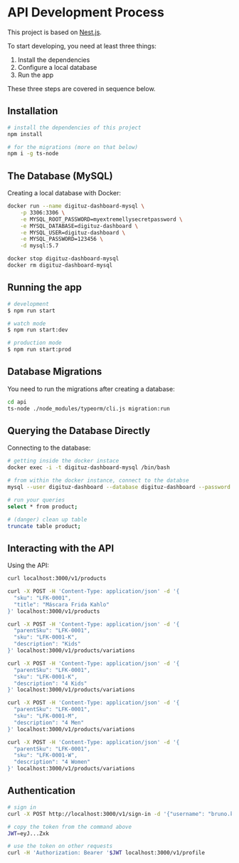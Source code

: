 # API Development Process

This project is based on [Nest.js](https://docs.nestjs.com/).

To start developing, you need at least three things:

1. Install the dependencies
2. Configure a local database
3. Run the app

These three steps are covered in sequence below.

## Installation

```bash
# install the dependencies of this project
npm install

# for the migrations (more on that below)
npm i -g ts-node
```

## The Database (MySQL)

Creating a local database with Docker:

```bash
docker run --name digituz-dashboard-mysql \
    -p 3306:3306 \
    -e MYSQL_ROOT_PASSWORD=myextremellysecretpassword \
    -e MYSQL_DATABASE=digituz-dashboard \
    -e MYSQL_USER=digituz-dashboard \
    -e MYSQL_PASSWORD=123456 \
    -d mysql:5.7

docker stop digituz-dashboard-mysql
docker rm digituz-dashboard-mysql
```

## Running the app

```bash
# development
$ npm run start

# watch mode
$ npm run start:dev

# production mode
$ npm run start:prod
```

## Database Migrations

You need to run the migrations after creating a database:

```bash
cd api
ts-node ./node_modules/typeorm/cli.js migration:run
```

## Querying the Database Directly

Connecting to the database:

```bash
# getting inside the docker instace
docker exec -i -t digituz-dashboard-mysql /bin/bash

# from within the docker instance, connect to the databse
mysql --user digituz-dashboard --database digituz-dashboard --password

# run your queries
select * from product;

# (danger) clean up table
truncate table product;
```

## Interacting with the API

Using the API:

```bash
curl localhost:3000/v1/products

curl -X POST -H 'Content-Type: application/json' -d '{
  "sku": "LFK-0001",
  "title": "Máscara Frida Kahlo"
}' localhost:3000/v1/products

curl -X POST -H 'Content-Type: application/json' -d '{
  "parentSku": "LFK-0001",
  "sku": "LFK-0001-K",
  "description": "Kids"
}' localhost:3000/v1/products/variations

curl -X POST -H 'Content-Type: application/json' -d '{
  "parentSku": "LFK-0001",
  "sku": "LFK-0001-K",
  "description": "4 Kids"
}' localhost:3000/v1/products/variations

curl -X POST -H 'Content-Type: application/json' -d '{
  "parentSku": "LFK-0001",
  "sku": "LFK-0001-M",
  "description": "4 Men"
}' localhost:3000/v1/products/variations

curl -X POST -H 'Content-Type: application/json' -d '{
  "parentSku": "LFK-0001",
  "sku": "LFK-0001-W",
  "description": "4 Women"
}' localhost:3000/v1/products/variations
```

## Authentication

```bash
# sign in
curl -X POST http://localhost:3000/v1/sign-in -d '{"username": "bruno.krebs@fridakahlo.com.br", "password": "0607Frida"}' -H "Content-Type: application/json"

# copy the token from the command above
JWT=eyJ...Zxk

# use the token on other requests
curl -H 'Authorization: Bearer '$JWT localhost:3000/v1/profile
```